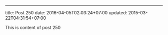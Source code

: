 ---
title: Post 250
date: 2016-04-05T02:03:24+07:00
updated: 2015-03-22T04:31:54+07:00

This is content of post 250